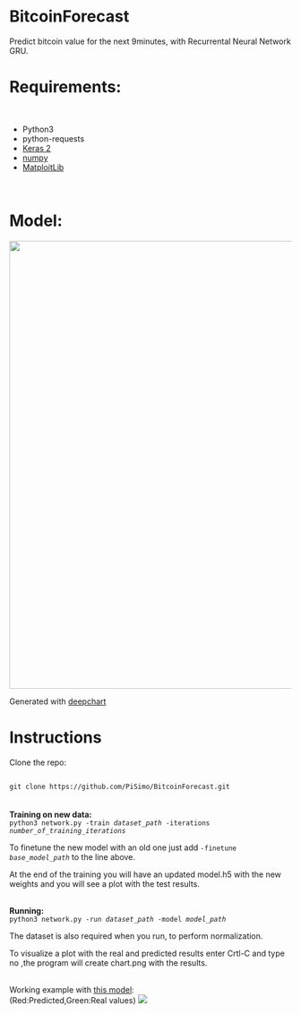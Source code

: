 # BitcoinForecast 

Predict bitcoin value for the next 9minutes, with Recurrental Neural Network GRU.
<br />
<h1>Requirements:</h1>
<br/>

<ul>
<li>Python3</li>
<li>python-requests</li>
<li><a href="http://keras.io/">Keras 2</a></li>
<li><a href="http://www.numpy.org/">numpy</a></li>
<li><a href="http://matplotlib.org/">MatploitLib</a></li>
</ul>
<br />
<h1>Model:</h1>
<div style="margin-left:auto;margin-right:auto;"><img width=550 height=800 src="https://cloud.githubusercontent.com/assets/17238972/25303841/4945f448-275b-11e7-8ad9-e4c9601a7d3a.png"></div>
<p>Generated with <a href="https://pisimo.github.io/DeepChart/">deepchart</a></p>
<h1>Instructions</h1>
<p>Clone the repo:</p>
<code>
git clone https://github.com/PiSimo/BitcoinForecast.git
</code>
<br />
<br />
<b>Training on new data:</b><br />
<code>python3 network.py -train <i>dataset_path</i> -iterations <i>number_of_training_iterations</i></code>
<p>To finetune the new model with an old one just add <code>-finetune <i>base_model_path</i></code> to the line above.</p>
<p>At the end of the training you will have an updated model.h5 with the new weights and you will see a plot with the test results.</p>
<br />
<b>Running:</b><br />
<code>python3 network.py -run <i>dataset_path</i> -model <i>model_path</i></code>
<p>The dataset is also required when you run, to perform normalization.</p>
<p>To visualize a plot with the real and predicted results enter Crtl-C and type no ,the program will create chart.png with the results.</p>

<br/>
Working example with <a href="https://github.com/PiSimo/BitcoinForecast/blob/master/model.h5">this model</a>:
<br/>
(Red:Predicted,Green:Real values)
<img src="https://cloud.githubusercontent.com/assets/17238972/24326997/630cf3c2-11bc-11e7-8edb-07be895e16ea.png" />

